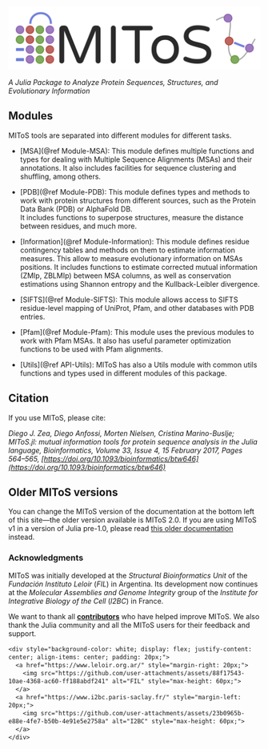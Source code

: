 ![MIToS.jl](./assets/MIToS_logo.png)  

*A Julia Package to Analyze Protein Sequences, Structures, and Evolutionary Information*

## Modules

MIToS tools are separated into different modules for different tasks.

- [MSA](@ref Module-MSA): This module defines multiple functions and types for dealing with 
    Multiple Sequence Alignments (MSAs) and their annotations. It also includes facilities 
    for sequence clustering and shuffling, among others.

- [PDB](@ref Module-PDB): This module defines types and methods to work with protein 
    structures from different sources, such as the Protein Data Bank (PDB) or AlphaFold DB.     
    It includes functions to superpose structures, measure the distance between residues, and much more.

- [Information](@ref Module-Information): This module defines residue contingency tables and 
    methods on them to estimate information measures. This allow to measure evolutionary
    information on MSAs positions. It includes functions to estimate corrected mutual 
    information (ZMIp, ZBLMIp) between MSA columns, as well as conservation estimations using 
    Shannon entropy and the Kullback-Leibler divergence.

- [SIFTS](@ref Module-SIFTS): This module allows access to SIFTS residue-level mapping of 
    UniProt, Pfam, and other databases with PDB entries.

- [Pfam](@ref Module-Pfam): This module uses the previous modules to work with Pfam MSAs. 
    It also has useful parameter optimization functions to be used with Pfam alignments.

- [Utils](@ref API-Utils): MIToS has also a Utils module with common utils functions and 
    types used in different modules of this package.

## Citation  

If you use MIToS, please cite:

*Diego J. Zea, Diego Anfossi, Morten Nielsen, Cristina Marino-Buslje; MIToS.jl: mutual information tools for protein sequence analysis in the Julia language, Bioinformatics, Volume 33, Issue 4, 15 February 2017, Pages 564–565, [https://doi.org/10.1093/bioinformatics/btw646](https://doi.org/10.1093/bioinformatics/btw646)* 

## Older MIToS versions

You can change the MIToS version of the documentation at the bottom left of this site—the 
older version available is MIToS 2.0. If you are using MIToS v1 in a version of Julia 
pre-1.0, please read [this older documentation](https://diegozea.github.io/mitosghpage-legacy/) instead.  


### Acknowledgments

MIToS was initially developed at the *Structural Bioinformatics Unit* of the 
*Fundación Instituto Leloir* (*FIL*) in Argentina. Its development now continues at the
 *Molecular Assemblies and Genome Integrity* group of the 
 *Institute for Integrative Biology of the Cell* (*I2BC*) in France.

We want to thank all [**contributors**](https://github.com/diegozea/MIToS.jl/graphs/contributors) 
who have helped improve MIToS. We also thank the Julia community and all the MIToS users 
for their feedback and support.

```@raw html
<div style="background-color: white; display: flex; justify-content: center; align-items: center; padding: 20px;">
  <a href="https://www.leloir.org.ar/" style="margin-right: 20px;">
    <img src="https://github.com/user-attachments/assets/88f17543-10ae-4368-ac60-ff188abdf241" alt="FIL" style="max-height: 60px;">
  </a>
  <a href="https://www.i2bc.paris-saclay.fr/" style="margin-left: 20px;">
    <img src="https://github.com/user-attachments/assets/23b0965b-e88e-4fe7-b50b-4e91e5e2758a" alt="I2BC" style="max-height: 60px;">
  </a>
</div>
```